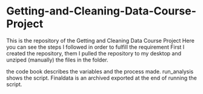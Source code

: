 # Getting-and-Cleaning-Data-Course-Project
This is the repository of the Getting and Cleaning Data Course Project
Here you can see the steps I followed in order to fulfill the requirement
First I created the repository, them I pulled the repository to my desktop and unziped (manually) the files in the folder.

the code book describes the variables and the process made. 
run_analysis shows the script.
Finaldata is an archived exported at the end of running the script. 